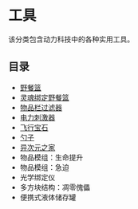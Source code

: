# 工具

该分类包含动力科技中的各种实用工具。

## 目录

- [野餐篮](./Picnic-Basket)
- [灵魂绑定野餐篮](./Picnic-Basket)
- [物品栏过滤器](./Inventory-Filter)
- [电力刺激器](./Electrical-Stimulator)
- [飞行宝石](./Angel-Gem)
- [勺子](./Scoop)
- [异次元之家](./Dimensional-Home)
- 物品模组：生命提升
- 物品模组：急迫
- 光学绑定仪
- 多方块结构：凋零傀儡
- 便携式液体储存罐
